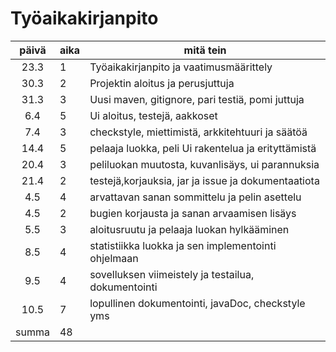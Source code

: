 # Työaikakirjanpito

|  päivä  | aika | mitä tein                                             |
| :-----: | --   | ------------------------------------------------------|
| 23.3    | 1    |  Työaikakirjanpito ja vaatimusmäärittely              |
| 30.3    | 2    |  Projektin aloitus ja perusjuttuja                    |
| 31.3    | 3    | Uusi maven, gitignore, pari testiä, pomi juttuja      |
|  6.4    | 5    | Ui aloitus, testejä, aakkoset                         |
|  7.4    | 3    | checkstyle, miettimistä, arkkitehtuuri ja säätöä      |
| 14.4    | 5    | pelaaja luokka, peli Ui rakentelua ja erityttämistä   |
| 20.4    | 3    | peliluokan muutosta, kuvanlisäys, ui parannuksia      |
| 21.4    | 2    | testejä,korjauksia, jar ja issue ja dokumentaatiota   |
|  4.5    | 4    | arvattavan sanan sommittelu ja pelin asettelu         |
|  4.5    | 2    | bugien korjausta ja sanan arvaamisen lisäys           |
|  5.5    | 3    | aloitusruutu ja pelaaja luokan hylkääminen            |
|  8.5    | 4    | statistiikka luokka ja sen implementointi ohjelmaan   |
|  9.5    | 4    | sovelluksen viimeistely ja testailua, dokumentointi   |
| 10.5    | 7    | lopullinen dokumentointi, javaDoc, checkstyle yms     |
| summa   | 48   |                                                       |
